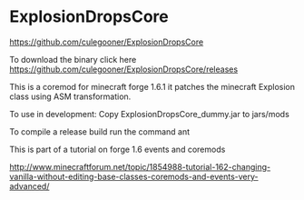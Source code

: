 ExplosionDropsCore
==================

https://github.com/culegooner/ExplosionDropsCore

To download the binary click here https://github.com/culegooner/ExplosionDropsCore/releases

This is a coremod for minecraft forge 1.6.1
it patches the minecraft Explosion class using ASM transformation.

To use in development:
Copy ExplosionDropsCore_dummy.jar to jars/mods

To compile a release build
run the command ant

This is part of a tutorial on forge 1.6 events and coremods

http://www.minecraftforum.net/topic/1854988-tutorial-162-changing-vanilla-without-editing-base-classes-coremods-and-events-very-advanced/


